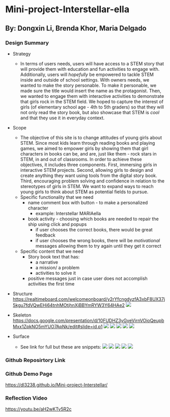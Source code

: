 # Mini-project-Interstellar-ella
## By: Dongxin Li, Brenda Khor, Maria Delgado

### Design Summary
* Strategy
    * In terms of users needs, users will have access to a STEM story that will provide them with education and fun activities to engage with. Additionally, users will *hopefully* be empowered to tackle STEM inside and outside of school settings. With owners needs, we wanted to make the story personable. To make it personable, we made sure the title would insert the name as the protagonist. Then, we wanted to engage them with interactive activities to demonstrate that girls rock in the STEM field. We hoped to capture the interest of girls (of elementary school age - 4th to 5th graders) so that they will not only read the story book, but also showcase that STEM is *cool* and that they use it in everyday context.

* Scope
    * The objective of this site is to change attitudes of young girls about STEM. Since most kids learn through reading books and playing games, we aimed to empower girls by showing them that girl characters in books can be, and are, just like them - rock stars in STEM, in and out of classrooms. In order to achieve these objectives, it includes three components. First, immersing girls in interactive STEM projects. Second, allowing girls to design and create anything they want using tools from the digital story book. Third, encouraging problem solving and confidence in relation to the stereotypes of girls in STEM. We want to expand ways to reach young girls to think about STEM as potential fields to pursue.
    * Specific functionality that we need
        * name comment box with button - to make a personalized character
            * example: Interstellar MARIAella
        * book activity - choosing which books are needed to repair the ship using click and popups
            * if user chooses the correct books, there would be great feedback
            * if user chooses the wrong books, there will be *motivational* messages allowing them to try again until they get it correct
    * Specific content that we need
        * Story book text that has:
            * a narrative
            * a mission/ a problem
            * activities to solve it
         * positive messages just in case user does not accomplish activities the first time

* Structure
https://realtimeboard.com/welcomeonboard/y2rYfcngdyzfA3xbF8UX37j5kgu7fdVQwEHi64tnhMOtjhnXjBBYmRYW3Y64HAe2
  ![](https://i.imgur.com/Jb2PAcG.png)

* Skeleton
https://docs.google.com/presentation/d/10FUDHZ3yGveVirnVOioQeupbMxx1ZpkNO5mYUO7ApNk/edit#slide=id.p1
  ![](https://i.imgur.com/LJ8VGbP.png)
  ![](https://i.imgur.com/U5gBCGb.png)
  ![](https://i.imgur.com/rTwp86u.jpg)
  ![](https://i.imgur.com/k8I90ew.jpg)
  ![](https://i.imgur.com/S8OwWKQ.png)

* Surface
    * See link for full but these are snippets:
    ![](https://i.imgur.com/XN0N0eS.jpg)
    ![](https://i.imgur.com/fDB4MM5.jpg)
    ![](https://i.imgur.com/xYJKai1.jpg)
    ![](https://i.imgur.com/TECd6n5.png)
    ![](https://i.imgur.com/Z5PPbWr.jpg)

### Github Reposirtory Link

### Github Demo Page
https://dl3238.github.io/Mini-project-Interstellar/

### Reflection Video
https://youtu.be/aH2wKTv5R2c
    
